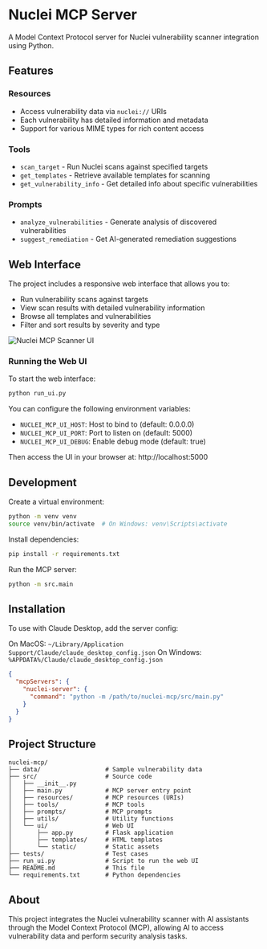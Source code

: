 # Nuclei MCP Server

A Model Context Protocol server for Nuclei vulnerability scanner integration using Python.

## Features

### Resources

* Access vulnerability data via `nuclei://` URIs
* Each vulnerability has detailed information and metadata
* Support for various MIME types for rich content access

### Tools

* `scan_target` - Run Nuclei scans against specified targets
* `get_templates` - Retrieve available templates for scanning
* `get_vulnerability_info` - Get detailed info about specific vulnerabilities

### Prompts

* `analyze_vulnerabilities` - Generate analysis of discovered vulnerabilities
* `suggest_remediation` - Get AI-generated remediation suggestions

## Web Interface

The project includes a responsive web interface that allows you to:

* Run vulnerability scans against targets
* View scan results with detailed vulnerability information
* Browse all templates and vulnerabilities
* Filter and sort results by severity and type

![Nuclei MCP Scanner UI](docs/ui-screenshot.png)

### Running the Web UI

To start the web interface:

```bash
python run_ui.py
```

You can configure the following environment variables:
- `NUCLEI_MCP_UI_HOST`: Host to bind to (default: 0.0.0.0)
- `NUCLEI_MCP_UI_PORT`: Port to listen on (default: 5000)
- `NUCLEI_MCP_UI_DEBUG`: Enable debug mode (default: true)

Then access the UI in your browser at: http://localhost:5000

## Development

Create a virtual environment:

```bash
python -m venv venv
source venv/bin/activate  # On Windows: venv\Scripts\activate
```

Install dependencies:

```bash
pip install -r requirements.txt
```

Run the MCP server:

```bash
python -m src.main
```

## Installation

To use with Claude Desktop, add the server config:

On MacOS: `~/Library/Application Support/Claude/claude_desktop_config.json`
On Windows: `%APPDATA%/Claude/claude_desktop_config.json`

```json
{
  "mcpServers": {
    "nuclei-server": {
      "command": "python -m /path/to/nuclei-mcp/src/main.py"
    }
  }
}
```

## Project Structure

```
nuclei-mcp/
├── data/                  # Sample vulnerability data
├── src/                   # Source code
│   ├── __init__.py        
│   ├── main.py            # MCP server entry point
│   ├── resources/         # MCP resources (URIs)
│   ├── tools/             # MCP tools 
│   ├── prompts/           # MCP prompts
│   ├── utils/             # Utility functions
│   └── ui/                # Web UI
│       ├── app.py         # Flask application
│       ├── templates/     # HTML templates
│       └── static/        # Static assets
├── tests/                 # Test cases
├── run_ui.py              # Script to run the web UI
├── README.md              # This file
└── requirements.txt       # Python dependencies
```

## About

This project integrates the Nuclei vulnerability scanner with AI assistants through the Model Context Protocol (MCP), allowing AI to access vulnerability data and perform security analysis tasks. 
